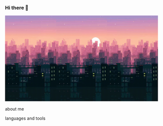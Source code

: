 ### Hi there 👋

![Header](https://github.com/mellgit/mellgit/blob/main/assets/image.gif)

about me

languages and tools

